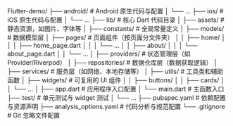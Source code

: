 Flutter-demo/
├── android/ # Android 原生代码与配置
│ └── ...
├── ios/ # iOS 原生代码与配置
│ └── ...
├── lib/ # 核心 Dart 代码目录
│ ├── assets/ # 静态资源，如图片、字体等
│ ├── constants/ # 全局常量定义
│ ├── models/ # 数据模型层
│ ├── pages/ # 页面组件（按页面分文件夹）
│ │ ├── home/
│ │ │ ├── home_page.dart
│ │ │ └── ...
│ │ ├── about/
│ │ │ └── about_page.dart
│ │ └── ...
│ ├── providers/ # 状态管理层（如 Provider/Riverpod）
│ ├── repositories/ # 数据仓库层（数据获取逻辑）
│ ├── services/ # 服务层（如网络、本地存储等）
│ ├── utils/ # 工具类和辅助函数
│ ├── widgets/ # 可复用的 UI 组件
│ │ ├── buttons/
│ │ ├── cards/
│ │ └── ...
│ ├── app.dart # 应用程序入口配置
│ └── main.dart # 主函数入口
├── test/ # 单元测试与 widget 测试
│ └── ...
├── pubspec.yaml # 依赖配置与资源声明
├── analysis_options.yaml # 代码分析与规范配置
└── .gitignore # Git 忽略文件配置
